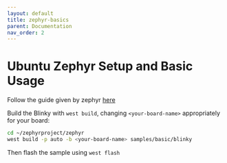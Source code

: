 ```yaml
---
layout: default
title: zephyr-basics
parent: Documentation
nav_order: 2
---
```


# Ubuntu Zephyr Setup and Basic Usage

Follow the guide given by zephyr [here](https://docs.zephyrproject.org/latest/develop/getting_started/index.html)

Build the Blinky with ``west build``, changing ``<your-board-name>`` appropriately for your board:

```sh
cd ~/zephyrproject/zephyr
west build -p auto -b <your-board-name> samples/basic/blinky
```

Then flash the sample using ``west flash``
